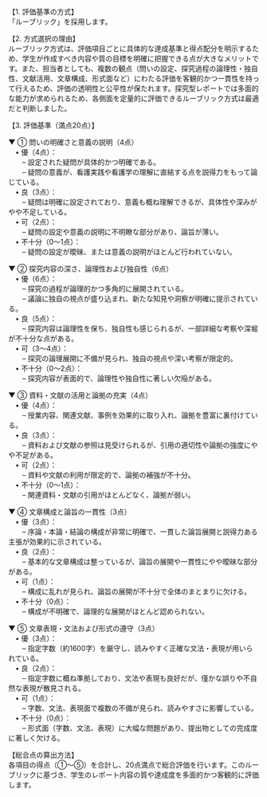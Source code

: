 【1. 評価基準の方式】  
「ルーブリック」を採用します。

【2. 方式選択の理由】  
ルーブリック方式は、評価項目ごとに具体的な達成基準と得点配分を明示するため、学生が作成すべき内容や質の目標を明確に把握できる点が大きなメリットです。また、担当者としても、複数の観点（問いの設定、探究過程の論理性・独自性、文献活用、文章構成、形式面など）にわたる評価を客観的かつ一貫性を持って行えるため、評価の透明性と公平性が保たれます。探究型レポートでは多面的な能力が求められるため、各側面を定量的に評価できるルーブリック方式は最適だと判断しました。

【3. 評価基準（満点20点）】  

▼ ① 問いの明確さと意義の説明（4点）  
 • 優（4点）：  
  – 設定された疑問が具体的かつ明確である。  
  – 疑問の意義が、看護実践や看護学の理解に直結する点を説得力をもって論じている。  
 • 良（3点）：  
  – 疑問は明確に設定されており、意義も概ね理解できるが、具体性や深みがやや不足している。  
 • 可（2点）：  
  – 疑問の設定や意義の説明に不明瞭な部分があり、論旨が薄い。  
 • 不十分（0～1点）：  
  – 疑問の設定が曖昧、または意義の説明がほとんど行われていない。

▼ ② 探究内容の深さ、論理性および独自性（6点）  
 • 優（6点）：  
  – 探究の過程が論理的かつ多角的に展開されている。  
  – 議論に独自の視点が盛り込まれ、新たな知見や洞察が明確に提示されている。  
 • 良（5点）：  
  – 探究内容は論理性を保ち、独自性も感じられるが、一部詳細な考察や深堀が不十分な点がある。  
 • 可（3～4点）：  
  – 探究の論理展開に不備が見られ、独自の視点や深い考察が限定的。  
 • 不十分（0～2点）：  
  – 探究内容が表面的で、論理性や独自性に著しい欠陥がある。

▼ ③ 資料・文献の活用と論拠の充実（4点）  
 • 優（4点）：  
  – 授業内容、関連文献、事例を効果的に取り入れ、論拠を豊富に裏付けている。  
 • 良（3点）：  
  – 資料および文献の参照は見受けられるが、引用の適切性や論拠の強度にやや不足がある。  
 • 可（2点）：  
  – 資料や文献の利用が限定的で、論拠の補強が不十分。  
 • 不十分（0～1点）：  
  – 関連資料・文献の引用がほとんどなく、論拠が弱い。

▼ ④ 文章構成と論旨の一貫性（3点）  
 • 優（3点）：  
  – 序論・本論・結論の構成が非常に明確で、一貫した論旨展開と説得力ある主張が効果的に示されている。  
 • 良（2点）：  
  – 基本的な文章構成は整っているが、論旨の展開や一貫性にやや曖昧な部分がある。  
 • 可（1点）：  
  – 構成に乱れが見られ、論旨の展開が不十分で全体のまとまりに欠ける。  
 • 不十分（0点）：  
  – 構成が不明確で、論理的な展開がほとんど認められない。

▼ ⑤ 文章表現・文法および形式の遵守（3点）  
 • 優（3点）：  
  – 指定字数（約1600字）を厳守し、読みやすく正確な文法・表現が用いられている。  
 • 良（2点）：  
  – 指定字数に概ね準拠しており、文法や表現も良好だが、僅かな誤りや不自然な表現が散見される。  
 • 可（1点）：  
  – 字数、文法、表現面で複数の不備が見られ、読みやすさに影響している。  
 • 不十分（0点）：  
  – 形式面（字数、文法、表現）に大幅な問題があり、提出物としての完成度に著しく欠ける。

【総合点の算出方法】  
各項目の得点（①～⑤）を合計し、20点満点で総合評価を行います。このルーブリックに基づき、学生のレポート内容の質や達成度を多面的かつ客観的に評価します。